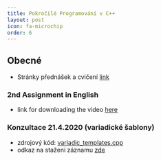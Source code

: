 ```yaml
---
title: Pokročilé Programování v C++
layout: post
icon: fa-microchip
order: 6
---
```


## Obecné
- Stránky přednášek a cvičení [link](https://www.ksi.mff.cuni.cz/teaching/nprg051-web/)

### 2nd Assignment in English
- link for downloading the video [here](https://drive.google.com/open?id=1_feCqecI7w41vcTWSUKrUXQBgp2hIpsr)

### Konzultace 21.4.2020 (variadické šablony)
- zdrojový kód: [variadic_templates.cpp](data/2019-20/advcpp/variadic_templates.cpp)
- odkaz na stažení záznamu [zde](https://drive.google.com/open?id=1LJhKufcOB9ypp0Ns59t4xpe7h25vkkS7)